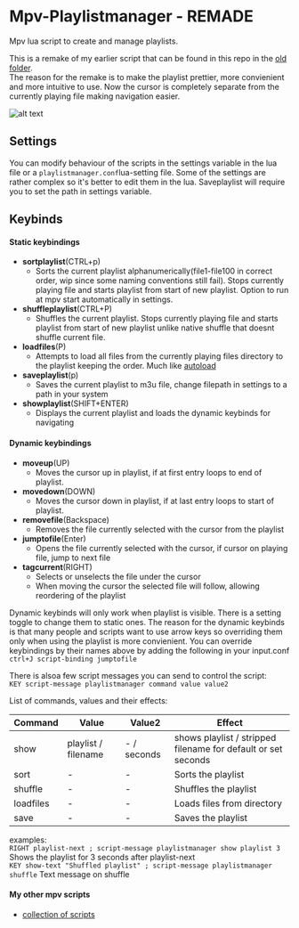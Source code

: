 # Mpv-Playlistmanager - REMADE  
Mpv lua script to create and manage playlists.
  
This is a remake of my earlier script that can be found in this repo in the [old folder](https://github.com/donmaiq/Mpv-Playlistmanager/tree/master/old).  
The reason for the remake is to make the playlist prettier, more convienient and more intuitive to use. Now the cursor is completely separate from the currently playing file making navigation easier.
  
![alt text](https://i.imgur.com/11gpe7l.jpg "demo gif")

## Settings
You can modify behaviour of the scripts in the settings variable in the lua file or a `playlistmanager.conf`lua-setting file. Some of the settings are rather complex so it's better to edit them in the lua. Saveplaylist will require you to set the path in settings variable.

## Keybinds
#### Static keybindings
- __sortplaylist__(CTRL+p)  
  - Sorts the current playlist alphanumerically(file1-file100 in correct order, wip since some naming conventions still fail). Stops currently playing file and starts playlist from start of new playlist. Option to run at mpv start automatically in settings.  
- __shuffleplaylist__(CTRL+P)  
  - Shuffles the current playlist. Stops currently playing file and starts playlist from start of new playlist unlike native shuffle that doesnt shuffle current file.  
- __loadfiles__(P)
  - Attempts to load all files from the currently playing files directory to the playlist keeping the order. Much like [autoload](https://github.com/mpv-player/mpv/blob/master/TOOLS/lua/autoload.lua) 
- __saveplaylist__(p)
  - Saves the current playlist to m3u file, change filepath in settings to a path in your system
- __showplaylist__(SHIFT+ENTER)
  - Displays the current playlist and loads the dynamic keybinds for navigating  
  
#### Dynamic keybindings
- __moveup__(UP)
  - Moves the cursor up in playlist, if at first entry loops to end of playlist.
- __movedown__(DOWN)
  - Moves the cursor down in playlist, if at last entry loops to start of playlist.
- __removefile__(Backspace)
  - Removes the file currently selected with the cursor from the playlist
- __jumptofile__(Enter)
  - Opens the file currently selected with the cursor, if cursor on playing file, jump to next file
- __tagcurrent__(RIGHT)
  - Selects or unselects the file under the cursor
  - When moving the cursor the selected file will follow, allowing reordering of the playlist

Dynamic keybinds will only work when playlist is visible. There is a setting toggle to change them to static ones. The reason for the dynamic keybinds is that many people and scripts want to use arrow keys so overriding them only when using the playlist is more convienient. You can override keybindings by their names above by adding the following in your input.conf `ctrl+J script-binding jumptofile`  
  
  
There is alsoa few script messages you can send to control the script:  
`KEY script-message playlistmanager command value value2`  
  
List of commands, values and their effects:  
  
Command | Value | Value2 | Effect
--- | --- | --- | ---
show | playlist / filename | - / seconds | shows playlist / stripped filename for default or set seconds
sort | - | - | Sorts the playlist
shuffle | - | - | Shuffles the playlist
loadfiles | - | - | Loads files from directory
save | - | - | Saves the playlist
    
    
examples:  
`RIGHT playlist-next ; script-message playlistmanager show playlist 3` Shows the playlist for 3 seconds after playlist-next  
`KEY show-text "Shuffled playlist" ; script-message playlistmanager shuffle` Text message on shuffle  
  
#### My other mpv scripts
- [collection of scripts](https://github.com/donmaiq/mpv-scripts)

